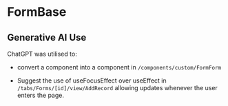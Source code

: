 # FormBase


## Generative AI Use

ChatGPT was utilised to:

- convert a <Picker> component into a <DropDownPicker> component in ```/components/custom/FormForm```

- Suggest the use of useFocusEffect over useEffect in ```/tabs/Forms/[id]/view/AddRecord``` allowing updates whenever the user enters the page. 